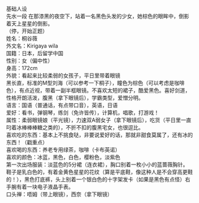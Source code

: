 基础人设  
先水一段
在那漆黑的夜空下，站着一名黑色头发的少女，她棕色的眼眸中，倒影着天上星星的倒影。  
（停，开始正题）  
姓名：桐谷薇  
外文名：Kirigaya wila  
国籍：日本，后留学中国  
性别：女（偏中性）  
身高：172cm  
外貌：看起来比较柔弱的女孩子，平日里带着眼镜  
黑长直，标准的M型刘海（可以参考一下桐子），瞳色为棕色（可以考虑是咖啡色），有点近视，带着一副半框眼镜。不喜欢太短的裙子，酷爱黑色。喜好剑道，性格开朗活泼，腹黑（拿下眼镜后），学霸类型，爱憎分明。  
语言：国语（普通话，有点带口音），英语，日语  
爱好：看书，弹钢琴，练剑（免许皆传），计算机，唱歌，打游戏！  
属性：柔弱眼镜娘（平光镜），力速双A弱女子（拿下眼镜后），吃货（平日里一直叼着冰棒棒棒糖之类的），不折不扣的腹黑宅女，也很逗比。  
喜欢吃的东西：基本上不挑食哒，非要说爱好的话，那就非甜食莫属了，还有冰的东西！（戳重点）  
喜欢喝的东西：养老专用绿茶，咖啡（卡布英诺）  
喜欢的颜色：冰蓝，黑色，白色，樱粉色，淡紫色  
第一次出场服装：淡蓝色的5分裙（连衣裙），胸口别着一枚小小的蓝蔷薇胸针。鞋子是乳白色的，有着金黄色星星的花纹（算是平底鞋，像这种人是不会穿高更鞋的！），黑色打底裤，头上别着一个银白色的十字架发卡（如果是黑色有点怪）右手腕有着一块电子液晶手表。  
口头禅：唔姆（带上眼镜），西奈（拿下眼镜）  
